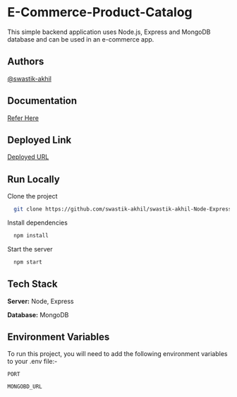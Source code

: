 
#  E-Commerce-Product-Catalog

This simple backend application uses Node.js, Express and MongoDB database and can be used in an e-commerce app.




## Authors

[@swastik-akhil](https://www.github.com/swastik-akhil) 

## Documentation

[Refer Here](https://documenter.getpostman.com/view/29198187/2s9YR6aZLj)

## Deployed Link

[Deployed URL](https://brl-task-2.onrender.com/api/v1/)



## Run Locally

Clone the project

```bash
  git clone https://github.com/swastik-akhil/swastik-akhil-Node-Express-MongoDB-User-CRUD-API.git
```


Install dependencies

```bash
  npm install
```

Start the server

```bash
  npm start
```


## Tech Stack

**Server:** Node, Express

**Database:** MongoDB

## Environment Variables

To run this project, you will need to add the following environment variables to your .env file:-

`PORT`

`MONGOBD_URL`


